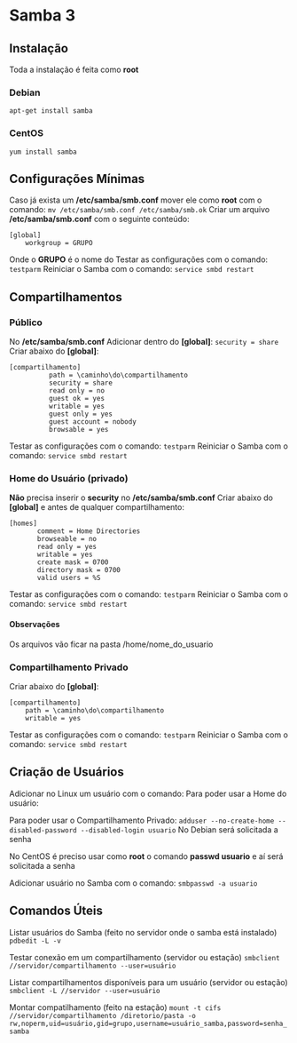# Samba 3

## Instalação
Toda a instalação é feita como **root**
### Debian
```apt-get install samba```
### CentOS
```yum install samba```
## Configurações Mínimas
Caso já exista um **/etc/samba/smb.conf** mover ele como **root** com o comando:
`mv /etc/samba/smb.conf /etc/samba/smb.ok`
Criar um arquivo **/etc/samba/smb.conf** com o seguinte conteúdo:
```
[global]
	workgroup = GRUPO
```
Onde o **GRUPO** é o nome do 
Testar as configurações com o comando:
`testparm`
Reiniciar o Samba com o comando:
`service smbd restart`
## Compartilhamentos
### Público
No **/etc/samba/smb.conf** Adicionar dentro do **[global]**:
```security = share```
Criar abaixo do **[global]**:
``` 
[compartilhamento]
          path = \caminho\do\compartilhamento
          security = share
          read only = no
          guest ok = yes
          writable = yes
          guest only = yes
          guest account = nobody
          browsable = yes
```
Testar as configurações com o comando:
`testparm`
Reiniciar o Samba com o comando:
`service smbd restart`

### Home do Usuário (privado)
**Não** precisa inserir o **security** no **/etc/samba/smb.conf**
Criar abaixo do **[global]** e antes de qualquer compartilhamento:
```
[homes]
       comment = Home Directories
       browseable = no
       read only = yes
       writable = yes
       create mask = 0700
       directory mask = 0700
       valid users = %S
```
Testar as configurações com o comando:
`testparm`
Reiniciar o Samba com o comando:
`service smbd restart`
#### Observações
Os arquivos vão ficar na pasta /home/nome_do_usuario

### Compartilhamento Privado
Criar abaixo do **[global]**:
```
[compartilhamento]
	path = \caminho\do\compartilhamento
    writable = yes
```
Testar as configurações com o comando:
`testparm`
Reiniciar o Samba com o comando:
`service smbd restart`

## Criação de Usuários
Adicionar no Linux um usuário com o comando:
Para poder usar a Home do usuário:

Para poder usar o Compartilhamento Privado:
`adduser --no-create-home --disabled-password --disabled-login usuario`
No Debian será solicitada a senha

No CentOS é preciso usar como **root** o comando **passwd usuario** e aí será solicitada a senha

Adicionar usuário no Samba com o comando:
`smbpasswd -a usuario`

## Comandos Úteis
Listar usuários do Samba (feito no servidor onde o samba está instalado)
`pdbedit -L -v`

Testar conexão em um compartilhamento (servidor ou estação) 
`smbclient //servidor/compartilhamento --user=usuário`

Listar compartilhamentos disponíveis para um usuário (servidor ou estação)
`smbclient -L //servidor --user=usuário`

Montar compatilhamento (feito na estação)
`mount -t cifs //servidor/compartilhamento /diretorio/pasta -o rw,noperm,uid=usuário,gid=grupo,username=usuário_samba,password=senha_samba
`
